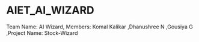 # AIET_AI_WIZARD
Team Name: AI Wizard, Members:  Komal Kalikar ,Dhanushree N ,Gousiya G ,Project Name: Stock-Wizard
